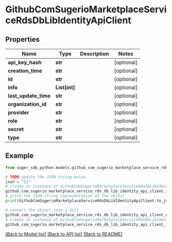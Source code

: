 # GithubComSugerioMarketplaceServiceRdsDbLibIdentityApiClient


## Properties

Name | Type | Description | Notes
------------ | ------------- | ------------- | -------------
**api_key_hash** | **str** |  | [optional] 
**creation_time** | **str** |  | [optional] 
**id** | **str** |  | [optional] 
**info** | **List[int]** |  | [optional] 
**last_update_time** | **str** |  | [optional] 
**organization_id** | **str** |  | [optional] 
**provider** | **str** |  | [optional] 
**role** | **str** |  | [optional] 
**secret** | **str** |  | [optional] 
**type** | **str** |  | [optional] 

## Example

```python
from suger_sdk_python.models.github_com_sugerio_marketplace_service_rds_db_lib_identity_api_client import GithubComSugerioMarketplaceServiceRdsDbLibIdentityApiClient

# TODO update the JSON string below
json = "{}"
# create an instance of GithubComSugerioMarketplaceServiceRdsDbLibIdentityApiClient from a JSON string
github_com_sugerio_marketplace_service_rds_db_lib_identity_api_client_instance = GithubComSugerioMarketplaceServiceRdsDbLibIdentityApiClient.from_json(json)
# print the JSON string representation of the object
print(GithubComSugerioMarketplaceServiceRdsDbLibIdentityApiClient.to_json())

# convert the object into a dict
github_com_sugerio_marketplace_service_rds_db_lib_identity_api_client_dict = github_com_sugerio_marketplace_service_rds_db_lib_identity_api_client_instance.to_dict()
# create an instance of GithubComSugerioMarketplaceServiceRdsDbLibIdentityApiClient from a dict
github_com_sugerio_marketplace_service_rds_db_lib_identity_api_client_from_dict = GithubComSugerioMarketplaceServiceRdsDbLibIdentityApiClient.from_dict(github_com_sugerio_marketplace_service_rds_db_lib_identity_api_client_dict)
```
[[Back to Model list]](../README.md#documentation-for-models) [[Back to API list]](../README.md#documentation-for-api-endpoints) [[Back to README]](../README.md)


